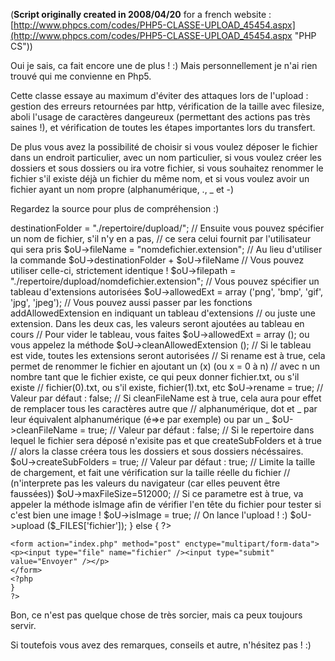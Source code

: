 (**Script originally created in 2008/04/20** for a french website : [http://www.phpcs.com/codes/PHP5-CLASSE-UPLOAD_45454.aspx](http://www.phpcs.com/codes/PHP5-CLASSE-UPLOAD_45454.aspx "PHP CS"))

Oui je sais, ca fait encore une de plus ! :)
Mais personnellement je n'ai rien trouvé qui me convienne en Php5.

Cette classe essaye au maximum d'éviter des attaques lors de l'upload : gestion des erreurs retournées par http, vérification de la taille avec filesize, aboli l'usage de caractères dangeureux (permettant des actions pas très saines !), et vérification de toutes les étapes importantes lors du transfert.

De plus vous avez la possibilité de choisir si vous voulez déposer le fichier dans un endroit particulier, avec un nom particulier, si vous voulez créer les dossiers et sous dossiers ou ira votre fichier, si vous souhaitez renommer le fichier s'il existe déjà un fichier du même nom, et si vous voulez avoir un fichier ayant un nom propre (alphanumérique, ., _ et -)

Regardez la source pour plus de compréhension :)

<?php
	// A simple exemple
	if (isset ($_FILES['fichier'])) {
		require_once ('../Alternativ/Helpers/UploadHelper.php');
		$oU = new UploadHelper ();
	
		// Vous devez spécifier un répertoire de destination !
		$oU->destinationFolder = "./repertoire/dupload/";
	
		// Ensuite vous pouvez spécifier un nom de fichier, s'il n'y en a pas,
		// ce sera celui fournit par l'utilisateur qui sera pris
		$oU->fileName = "nomdefichier.extension";
	
		// Au lieu d'utiliser la commande $oU->destinationFolder + $oU->fileName
		// Vous pouvez utiliser celle-ci, strictement identique !
		$oU->filepath = "./repertoire/dupload/nomdefichier.extension";
	
		// Vous pouvez spécifier un tableau d'extensions autorisées
		$oU->allowedExt = array ('png', 'bmp', 'gif', 'jpg', 'jpeg');
		// Vous pouvez aussi passer par les fonctions addAllowedExtension en indiquant un tableau d'extensions 
		// ou juste une extension. Dans les deux cas, les valeurs seront ajoutées au tableau en cours
		// Pour vider le tableau, vous faites $oU->allowedExt = array (); ou vous appelez la méthode
		$oU->cleanAllowedExtension ();
	
		// Si le tableau est vide, toutes les extensions seront autorisées
	
	
		// Si rename est à true, cela permet de renommer le fichier en ajoutant un (x) (ou x = 0 à n)
		// avec n un nombre tant que le fichier existe, ce qui peux donner fichier.txt, ou s'il existe
		// fichier(0).txt, ou s'il existe, fichier(1).txt, etc
		$oU->rename = true;
		// Valeur par défaut : false;
	
		// Si cleanFileName est à true, cela aura pour effet de remplacer tous les caractères autre que 
		// alphanumérique, dot et _ par leur équivalent alphanumérique (é=>e par exemple) ou par un _
		$oU->cleanFileName = true;
		// Valeur par défaut : false;
	
		// Si le repertoire dans lequel le fichier sera déposé n'exisite pas et que createSubFolders et à true
		// alors la classe créera tous les dossiers et sous dossiers nécéssaires.
		$oU->createSubFolders = true;
		// Valeur par défaut : true;
	
		// Limite la taille de chargement, et fait une vérification sur la taille réelle du fichier
		// (n'interprete pas les valeurs du navigateur (car elles peuvent être faussées))
		$oU->maxFileSize=512000;

		// Si ce parametre est à true, va appeler la méthode isImage afin de vérifier l'en tête du fichier pour tester si c'est bien une image !
		$oU->isImage = true;
	
		// On lance l'upload ! :)
		$oU->upload ($_FILES['fichier']);
	
	}
	else {
	?>
	<form action="index.php" method="post" enctype="multipart/form-data">
	<p><input type="file" name="fichier" /><input type="submit" value="Envoyer" /></p>
	</form>
	<?php
	}
	?>

Bon, ce n'est pas quelque chose de très sorcier, mais ca peux toujours servir.

Si toutefois vous avez des remarques, conseils et autre, n'hésitez pas ! :)
